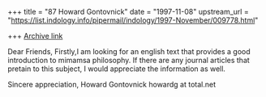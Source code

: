 +++
title = "87 Howard Gontovnick"
date = "1997-11-08"
upstream_url = "https://list.indology.info/pipermail/indology/1997-November/009778.html"

+++
[Archive link](https://list.indology.info/pipermail/indology/1997-November/009778.html)

Dear Friends,
  Firstly,I am looking for an english text that provides a good introduction
to mimamsa philosophy. If there are any journal articles that pretain to
this subject, I would appreciate the information as well.

Sincere appreciation,
Howard Gontovnick
howardg at total.net



